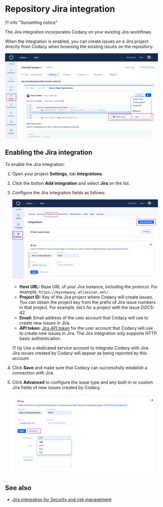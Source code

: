 # Repository Jira integration

<!-- TODO CY-6604 Update admonition -->
!!! info "Sunsetting notice"

The Jira integration incorporates Codacy on your existing Jira workflows.

When the integration is enabled, you can create issues on a Jira project directly from Codacy when browsing the existing issues on the repository:

![Jira integration for issues](images/jira-integration-issues.png)

## Enabling the Jira integration

To enable the Jira integration:

1.  Open your project **Settings**, tab **Integrations**.

1.  Click the button **Add integration** and select **Jira** on the list.

1.  Configure the Jira integration fields as follows:

    ![Enabling the Jira integration](images/jira-integration-enable.png)

    -   **Host URL:** Base URL of your Jira instance, including the protocol. For example, `https://mycompany.atlassian.net/`.
    -   **Project ID:** Key of the Jira project where Codacy will create issues. You can obtain the project key from the prefix of Jira issue numbers in that project. For example, `DOCS` for a project with the issue DOCS-42.
    -   **Email:** Email address of the user account that Codacy will use to create new issues in Jira.
    -   **API token:** [Jira API token](https://support.atlassian.com/atlassian-account/docs/manage-api-tokens-for-your-atlassian-account/#Create-an-API-token) for the user account that Codacy will use to create new issues in Jira. The Jira integration only supports HTTP basic authentication.

    !!! tip
        Use a dedicated service account to integrate Codacy with Jira. Jira issues created by Codacy will appear as being reported by this account.

1.  Click **Save** and make sure that Codacy can successfully establish a connection with Jira.

1.  Click **Advanced** to configure the issue type and any built-in or custom Jira fields of new issues created by Codacy.

    ![Advanced settings of the Jira integration](images/jira-integration-advanced.png)

## See also

-   [Jira integration for Security and risk management](../../organizations/integrations/jira-integration.md)
